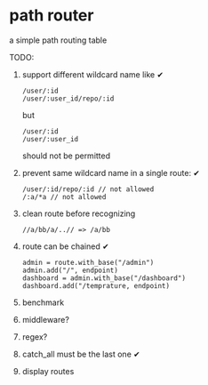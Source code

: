 # path router

a simple path routing table

TODO:

1. support different wildcard name like ✔

    ```
    /user/:id
    /user/:user_id/repo/:id
    ```

    but

    ```
    /user/:id
    /user/:user_id
    ```

    should not be permitted

2. prevent same wildcard name in a single route: ✔

    ```
    /user/:id/repo/:id // not allowed
    /:a/*a // not allowed
    ```

3. clean route before recognizing

    ```
    //a/bb/a/..// => /a/bb
    ```

4. route can be chained ✔

    ```
    admin = route.with_base("/admin")
    admin.add("/", endpoint)
    dashboard = admin.with_base("/dashboard")
    dashboard.add("/temprature, endpoint)
    ```

5. benchmark

6. middleware?

7. regex?

8. catch_all must be the last one ✔

9. display routes